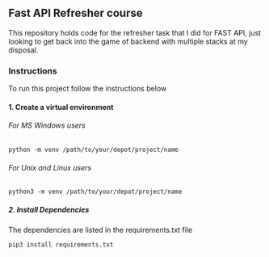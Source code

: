 ## Fast API Refresher course

This repository holds code for the refresher task that I did for FAST API, just looking to get back into the game of
backend with multiple stacks at my disposal.
### Instructions
To run this project follow the instructions below
#### 1. Create a virtual environment
###### For MS Windows users
`python -m venv /path/to/your/depot/project/name`
###### For Unix and Linux users
`python3 -m venv /path/to/your/depot/project/name`
##### 2. Install Dependencies
The dependencies are listed in the requirements.txt file

`
pip3 install requirements.txt
`